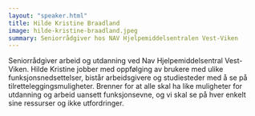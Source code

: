 ```yaml
---
layout: "speaker.html"
title: Hilde Kristine Braadland
image: hilde-kristine-braadland.jpeg
summary: Seniorrådgiver hos NAV Hjelpemiddelsentralen Vest-Viken
---
```

Seniorrådgiver arbeid og utdanning ved Nav Hjelpemiddelsentral Vest-Viken. 
Hilde Kristine jobber med oppfølging av brukere med ulike funksjonsnedsettelser, bistår arbeidsgivere og studiesteder med å se på tilretteleggingsmuligheter. Brenner for at alle skal ha like muligheter for utdanning og arbeid uansett funksjonsevne, og vi skal se på hver enkelt sine ressurser og ikke utfordringer.  
